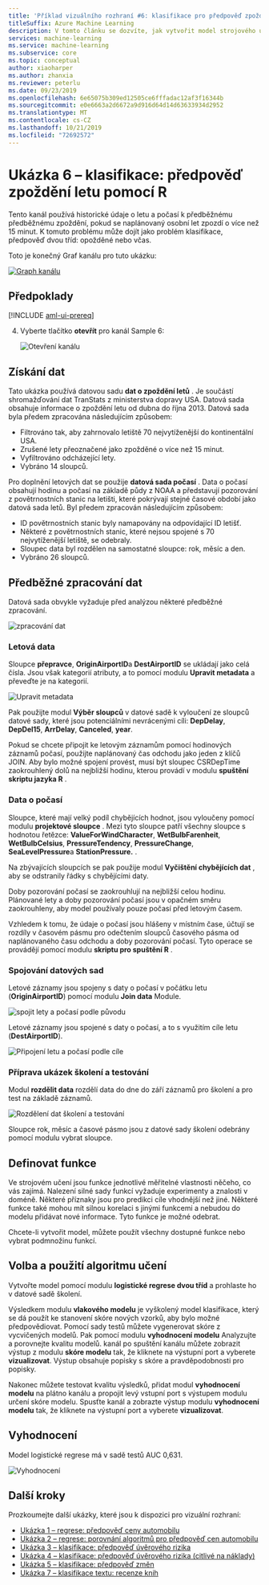 ```yaml
---
title: 'Příklad vizuálního rozhraní #6: klasifikace pro předpověď zpoždění letů'
titleSuffix: Azure Machine Learning
description: V tomto článku se dozvíte, jak vytvořit model strojového učení pro předpověď zpoždění letu pomocí vizuálního rozhraní přetažení a vlastního kódu jazyka R.
services: machine-learning
ms.service: machine-learning
ms.subservice: core
ms.topic: conceptual
author: xiaoharper
ms.author: zhanxia
ms.reviewer: peterlu
ms.date: 09/23/2019
ms.openlocfilehash: 6e65075b309ed12505ce6fffadac12af3f16344b
ms.sourcegitcommit: e0e6663a2d6672a9d916d64d14d63633934d2952
ms.translationtype: MT
ms.contentlocale: cs-CZ
ms.lasthandoff: 10/21/2019
ms.locfileid: "72692572"
---
```

# <a name="sample-6---classification-predict-flight-delays-using-r"></a>Ukázka 6 – klasifikace: předpověď zpoždění letu pomocí R

Tento kanál používá historické údaje o letu a počasí k předběžnému předběžnému zpoždění, pokud se naplánovaný osobní let zpozdí o více než 15 minut. K tomuto problému může dojít jako problém klasifikace, předpověď dvou tříd: opožděné nebo včas.

Toto je konečný Graf kanálu pro tuto ukázku:

[![Graph kanálu](media/how-to-ui-sample-classification-predict-flight-delay/pipeline-graph.png)](media/how-to-ui-sample-classification-predict-credit-risk-cost-sensitive/graph.png#lightbox)

## <a name="prerequisites"></a>Předpoklady

[!INCLUDE [aml-ui-prereq](../../../includes/aml-ui-prereq.md)]

4. Vyberte tlačítko **otevřít** pro kanál Sample 6:

    ![Otevření kanálu](media/how-to-ui-sample-classification-predict-flight-delay/open-sample6.png)

## <a name="get-the-data"></a>Získání dat

Tato ukázka používá datovou sadu **dat o zpoždění letů** . Je součástí shromažďování dat TranStats z ministerstva dopravy USA. Datová sada obsahuje informace o zpoždění letu od dubna do října 2013. Datová sada byla předem zpracována následujícím způsobem:

* Filtrováno tak, aby zahrnovalo letiště 70 nejvytíženější do kontinentální USA.
* Zrušené lety přeoznačené jako zpožděné o více než 15 minut.
* Vyfiltrováno odcházející lety.
* Vybráno 14 sloupců.

Pro doplnění letových dat se použije **datová sada počasí** . Data o počasí obsahují hodinu a počasí na základě půdy z NOAA a představují pozorování z povětrnostních stanic na letišti, které pokrývají stejné časové období jako datová sada letů. Byl předem zpracován následujícím způsobem:

* ID povětrnostních stanic byly namapovány na odpovídající ID letišť.
* Některé z povětrnostních stanic, které nejsou spojené s 70 nejvytíženější letiště, se odebraly.
* Sloupec data byl rozdělen na samostatné sloupce: rok, měsíc a den.
* Vybráno 26 sloupců.

## <a name="pre-process-the-data"></a>Předběžné zpracování dat

Datová sada obvykle vyžaduje před analýzou některé předběžné zpracování.

![zpracování dat](media/how-to-ui-sample-classification-predict-flight-delay/data-process.png)

### <a name="flight-data"></a>Letová data

Sloupce **přepravce**, **OriginAirportID**a **DestAirportID** se ukládají jako celá čísla. Jsou však kategorií atributy, a to pomocí modulu **Upravit metadata** a převeďte je na kategorií.

![Upravit metadata](media/how-to-ui-sample-classification-predict-flight-delay/edit-metadata.png)

Pak použijte modul **Výběr sloupců** v datové sadě k vyloučení ze sloupců datové sady, které jsou potenciálními nevrácenými cíli: **DepDelay**, **DepDel15**, **ArrDelay**, **Canceled**, **year**. 

Pokud se chcete připojit ke letovým záznamům pomocí hodinových záznamů počasí, použijte naplánovaný čas odchodu jako jeden z klíčů JOIN. Aby bylo možné spojení provést, musí být sloupec CSRDepTime zaokrouhlený dolů na nejbližší hodinu, kterou provádí v modulu **spuštění skriptu jazyka R** . 

### <a name="weather-data"></a>Data o počasí

Sloupce, které mají velký podíl chybějících hodnot, jsou vyloučeny pomocí modulu **projektové sloupce** . Mezi tyto sloupce patří všechny sloupce s hodnotou řetězce: **ValueForWindCharacter**, **WetBulbFarenheit**, **WetBulbCelsius**, **PressureTendency**, **PressureChange**, **SeaLevelPressure**a **StationPressure.** .

Na zbývajících sloupcích se pak použije modul **Vyčištění chybějících dat** , aby se odstranily řádky s chybějícími daty.

Doby pozorování počasí se zaokrouhlují na nejbližší celou hodinu. Plánované lety a doby pozorování počasí jsou v opačném směru zaokrouhleny, aby model používaly pouze počasí před letovým časem. 

Vzhledem k tomu, že údaje o počasí jsou hlášeny v místním čase, účtují se rozdíly v časovém pásmu pro odečtením sloupců časového pásma od naplánovaného času odchodu a doby pozorování počasí. Tyto operace se provádějí pomocí modulu **skriptu pro spuštění R** .

### <a name="joining-datasets"></a>Spojování datových sad

Letové záznamy jsou spojeny s daty o počasí v počátku letu (**OriginAirportID**) pomocí modulu **Join data** Module.

 ![spojit lety a počasí podle původu](media/how-to-ui-sample-classification-predict-flight-delay/join-origin.png)


Letové záznamy jsou spojené s daty o počasí, a to s využitím cíle letu (**DestAirportID**).

 ![Připojení letu a počasí podle cíle](media/how-to-ui-sample-classification-predict-flight-delay/join-destination.png)

### <a name="preparing-training-and-test-samples"></a>Příprava ukázek školení a testování

Modul **rozdělit data** rozdělí data do dne do září záznamů pro školení a pro test na základě záznamů.

 ![Rozdělení dat školení a testování](media/how-to-ui-sample-classification-predict-flight-delay/split.png)

Sloupce rok, měsíc a časové pásmo jsou z datové sady školení odebrány pomocí modulu vybrat sloupce.

## <a name="define-features"></a>Definovat funkce

Ve strojovém učení jsou funkce jednotlivé měřitelné vlastnosti něčeho, co vás zajímá. Nalezení silné sady funkcí vyžaduje experimenty a znalosti v doméně. Některé příznaky jsou pro predikci cíle vhodnější než jiné. Některé funkce také mohou mít silnou korelaci s jinými funkcemi a nebudou do modelu přidávat nové informace. Tyto funkce je možné odebrat.

Chcete-li vytvořit model, můžete použít všechny dostupné funkce nebo vybrat podmnožinu funkcí.

## <a name="choose-and-apply-a-learning-algorithm"></a>Volba a použití algoritmu učení

Vytvořte model pomocí modulu **logistické regrese dvou tříd** a prohlaste ho v datové sadě školení. 

Výsledkem modulu **vlakového modelu** je vyškolený model klasifikace, který se dá použít ke stanovení skóre nových vzorků, aby bylo možné předpovědiovat. Pomocí sady testů můžete vygenerovat skóre z vycvičených modelů. Pak pomocí modulu **vyhodnocení modelu** Analyzujte a porovnejte kvalitu modelů.
kanál po spuštění kanálu můžete zobrazit výstup z modulu **skóre modelu** tak, že kliknete na výstupní port a vyberete **vizualizovat**. Výstup obsahuje popisky s skóre a pravděpodobnosti pro popisky.

Nakonec můžete testovat kvalitu výsledků, přidat modul **vyhodnocení modelu** na plátno kanálu a propojit levý vstupní port s výstupem modulu určení skóre modelu. Spusťte kanál a zobrazte výstup modulu **vyhodnocení modelu** tak, že kliknete na výstupní port a vyberete **vizualizovat**.

## <a name="evaluate"></a>Vyhodnocení
Model logistické regrese má v sadě testů AUC 0,631.

 ![Vyhodnocení](media/how-to-ui-sample-classification-predict-flight-delay/evaluate.png)

## <a name="next-steps"></a>Další kroky

Prozkoumejte další ukázky, které jsou k dispozici pro vizuální rozhraní:

- [Ukázka 1 – regrese: předpověď ceny automobilu](how-to-ui-sample-regression-predict-automobile-price-basic.md)
- [Ukázka 2 – regrese: porovnání algoritmů pro předpověď cen automobilu](how-to-ui-sample-regression-predict-automobile-price-compare-algorithms.md)
- [Ukázka 3 – klasifikace: předpověď úvěrového rizika](how-to-ui-sample-classification-predict-credit-risk-basic.md)
- [Ukázka 4 – klasifikace: předpověď úvěrového rizika (citlivé na náklady)](how-to-ui-sample-classification-predict-credit-risk-cost-sensitive.md)
- [Ukázka 5 – klasifikace: předpověď změn](how-to-ui-sample-classification-predict-churn.md)
- [Ukázka 7 – klasifikace textu: recenze knih](how-to-ui-sample-text-classification.md)
